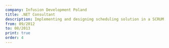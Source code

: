 ```yaml
---
company: Infusion Development Poland
title: .NET Consultant
description: Implementing and designing scheduling solution in a SCRUM team. Work on-site at the client. (WPF, WCF, SQL Server, Quartz.NET)
from: 09/2012
to: 08/2013
print: true
order: 4
---
```

